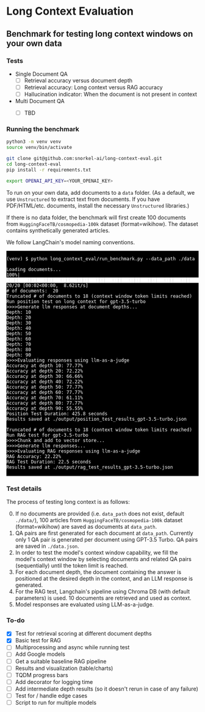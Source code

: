 # Long Context Evaluation

## Benchmark for testing long context windows on your own data

### Tests

- Single Document QA
    - [ ] Retrieval accuracy versus document depth
    - [ ] Retrieval accuracy: Long context versus RAG accuracy
    - [ ] Hallucination indicator: When the document is not present in context
- Multi Document QA
    - [ ] TBD


### Running the benchmark

```zsh
python3 -m venv venv
source venv/bin/activate
```

```zsh
git clone git@github.com:snorkel-ai/long-context-eval.git
cd long-context-eval
pip install -r requirements.txt
```

```zsh
export OPENAI_API_KEY=<YOUR_OPENAI_KEY>
```

To run on your own data, add documents to a `data` folder. (As a default, we use `Unstructured` to extract text from documents. If you have PDF/HTML/etc. documents, install the necessary `Unstructured` libraries.)

If there is no data folder, the benchmark will first create 100 documents from `HuggingFaceTB/cosmopedia-100k` dataset (format=wikihow). The dataset contains synthetically generated articles.

We follow LangChain's model naming conventions.

<pre style="background-color:black; color:white;">
<code>
(venv) $ python long_context_eval/run_benchmark.py --data_path ./data

Loading documents...
100%|██████████████████████████████████████████████████████████████████████████████████████████████████████████████████████████████| 20/20 [00:02<00:00,  8.62it/s]
# of documents:  20
Truncated # of documents to 18 (context window token limits reached)
Run position test on long context for gpt-3.5-turbo
>>>>Generate llm responses at document depths...
Depth: 10
Depth: 20
Depth: 30
Depth: 40
Depth: 50
Depth: 60
Depth: 70
Depth: 80
Depth: 90
>>>>Evaluating responses using llm-as-a-judge
Accuracy at depth 10: 77.77%
Accuracy at depth 20: 72.22%
Accuracy at depth 30: 66.66%
Accuracy at depth 40: 72.22%
Accuracy at depth 50: 77.77%
Accuracy at depth 60: 77.77%
Accuracy at depth 70: 61.11%
Accuracy at depth 80: 77.77%
Accuracy at depth 90: 55.55%
Position Test Duration: 425.8 seconds
Results saved at ./output/position_test_results_gpt-3.5-turbo.json

Truncated # of documents to 18 (context window token limits reached)
Run RAG test for gpt-3.5-turbo
>>>>Chunk and add to vector store...
>>>>Generate llm responses...
>>>>Evaluating RAG responses using llm-as-a-judge
RAG Accuracy: 22.22%
RAG Test Duration: 22.5 seconds
Results saved at ./output/rag_test_results_gpt-3.5-turbo.json
</code>
</pre>


### Test details

The process of testing long context is as follows:

0. If no documents are provided (i.e. `data_path` does not exist, default `./data/`), 100 articles from `HuggingFaceTB/cosmopedia-100k` dataset (format=wikihow) are saved as documents at `data_path`.
1. QA pairs are first generated for each document at `data_path`. Currently only 1 QA pair is generated per document using GPT-3.5 Turbo. QA pairs are saved in `./data.json`.
2. In order to test the model's context window capability, we fill the model's context window by selecting documents and related QA pairs (sequentially) until the token limit is reached.
3. For each document depth, the document containing the answer is positioned at the desired depth in the context, and an LLM response is generated.
4. For the RAG test, Langchain's pipeline using Chroma DB (with default parameters) is used. 10 documents are retrieved and used as context.
5. Model responses are evaluated using LLM-as-a-judge.


### To-do
- [X] Test for retrieval scoring at different document depths
- [X] Basic test for RAG
- [ ] Multiprocessing and async while running test
- [ ] Add Google models
- [ ] Get a suitable baseline RAG pipeline
- [ ] Results and visualization (table/charts)
- [ ] TQDM progress bars
- [ ] Add decorator for logging time
- [ ] Add intermediate depth results (so it doesn't rerun in case of any failure)
- [ ] Test for / handle edge cases
- [ ] Script to run for multiple models